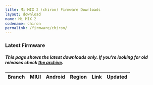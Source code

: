 ```yaml
---
title: Mi MIX 2 (chiron) Firmware Downloads
layout: download
name: Mi MIX 2
codename: chiron
permalink: /firmware/chiron/
---
```


### Latest Firmware
##### This page shows the latest downloads only. If you're looking for old releases check [the archive](/archive/firmware/chiron/).

<div class="table-responsive-md" id="table-wrapper">
<table id="firmware" class="display dt-responsive nowrap compact table table-striped table-hover table-sm">
    <thead class="thead-dark">
        <tr>
            <th>Branch</th>
            <th>MIUI</th>
            <th>Android</th>
            <th>Region</th>
            <th>Link</th>
            <th>Updated</th>
        </tr>
    </thead>
    <script>loadFirmwareDownloads('chiron', 'latest')</script>
</table>
</div>
